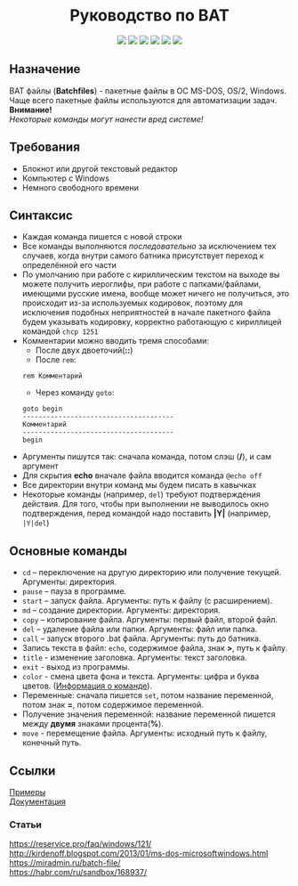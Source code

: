 <h1 align="center">
   Руководство по BAT
</h1>
<p align="center">
   <img src="https://custom-icon-badges.herokuapp.com/github/stars/AndreyKozhev/bat-manual?logo=star"/>
   <img src="https://custom-icon-badges.herokuapp.com/github/forks/AndreyKozhev/bat-manual?logo=fork&logoColor=white"/>
   <img src="https://custom-icon-badges.herokuapp.com/github/watchers/AndreyKozhev/bat-manual?logo=eye&logoColor=white"/>
   <img src="https://custom-icon-badges.herokuapp.com/github/languages/code-size/AndreyKozhev/bat-manual?logo=file-code&logoColor=white"/>
   <img src="https://custom-icon-badges.herokuapp.com/github/issues-raw/AndreyKozhev/bat-manual?logo=issue"/>
   <img src="https://custom-icon-badges.herokuapp.com/github/last-commit/AndreyKozhev/bat-manual?logo=history&logoColor=white"/>
</p>

## Назначение
BAT файлы (**Batchfiles**) - пакетные файлы в ОС MS-DOS, OS/2, Windows. Чаще всего пакетные файлы используются для
автоматизации задач.  
**Внимание!**  
*Некоторые команды могут нанести вред системе!*
## Требования
+ Блокнот или другой текстовый редактор
+ Компьютер с Windows
+ Немного свободного времени
## Синтаксис
+ Каждая команда пишется с новой строки
+ Все команды выполняются *последовательно* за исключением тех случаев, когда внутри самого батника присутствует переход к определённой его части
+ По умолчанию при работе с кириллическим текстом на выходе вы можете получить иероглифы, при работе с папками/файлами, имеющими русские имена, вообще может ничего не получиться, это происходит из-за используемых кодировок, поэтому для исключения подобных неприятностей в начале пакетного файла будем указывать кодировку, корректно работающую с кириллицей командой `chcp 1251`
+ Комментарии можно вводить тремя способами:
    * После двух двоеточий(**::**)
    * После `rem`:
    ```batch
    rem Комментарий
    ```
    * Через команду `goto`:
    ```batch
    goto begin
    --------------------------------------
    Комментарий
    --------------------------------------
    begin
    ```
+ Аргументы пишутся так: сначала команда, потом слэш (**/**), и сам аргумент
+ Для скрытия **echo** вначале файла вводится команда `@echo off`
+ Все директории внутри команд мы будем писать в кавычках
+ Некоторые команды (например, `del`) требуют подтверждения действия.
Для того, чтобы при выполнении не выводилось окно подтверждения,
перед командой надо поставить **|Y|** (например, `|Y|del`)
## Основные команды
* `cd` – переключение на другую директорию или получение текущей. Аргументы: директория.
* `pause` – пауза в программе.
* `start` – запуск файла. Аргументы: путь к файлу (с расширением).
* `md` – создание директории. Аргументы: директория.
* `copy` – копирование файла. Аргументы: первый файл, второй файл.
* `del` – удаление файла или папки. Аргументы: файл или папка.
* `call` – запуск второго .bat файла. Аргументы: путь до батника.
* Запись текста в файл: `echo`, содержимое файла, знак **>**, путь к файлу.
* `title` - изменение заголовка. Аргументы: текст заголовка.
* `exit` - выход из программы.
* `color` - смена цвета фона и текста. Аргументы: цифра и буква цветов. ([Информация о команде](/help/color.txt)).
* Переменные: сначала пишется `set`, потом название переменной, потом знак **=**, потом содержимое переменной.
* Получение значения переменной: название переменной пишется между **двумя** знаками процента(**%**).
* `move` - перемещение файла. Аргументы: исходный путь к файлу, конечный путь.
## Ссылки
[Примеры](../main/bat-example "Примеры")  
[Документация](../main/help "Документация")  
### Статьи
https://reservice.pro/faq/windows/121/  
http://kirdenoff.blogspot.com/2013/01/ms-dos-microsoftwindows.html  
https://miradmin.ru/batch-file/  
https://habr.com/ru/sandbox/168937/
